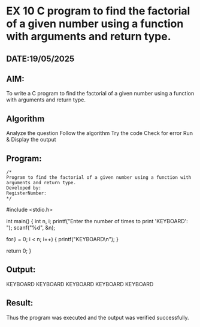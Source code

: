# EX 10 C program to find the factorial of a given number using a function with arguments and return type.
## DATE:19/05/2025
## AIM:
To write a C program to find the factorial of a given number using a function with arguments and return type.

## Algorithm
Analyze the question
Follow the algorithm
Try the code
Check for error
Run & Display the output

## Program:
```
/*
Program to find the factorial of a given number using a function with arguments and return type.
Developed by: 
RegisterNumber:  
*/
```
#include <stdio.h>

int main() { int n, i; printf("Enter the number of times to print 'KEYBOARD': "); scanf("%d", &n);

for(i = 0; i < n; i++) {
    printf("KEYBOARD\n");
}

return 0;
}



## Output:
KEYBOARD KEYBOARD KEYBOARD KEYBOARD KEYBOARD


## Result:
Thus the program was executed and the output was verified successfully.
